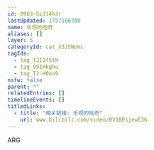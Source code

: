 ```yaml
---
id: 0963-5i314h3r
lastUpdated: 1757166788
name: 乐观的哈奇
aliases: []
layer: 5
categoryId: cat_X3JSNomc
tagIds:
  - tag_tJI1f5th
  - tag_95IHkghu
  - tag_T2-H0ou9
nsfw: false
parent: ""
relatedEntries: []
timelineEvents: []
titledLinks:
  - title: "相关链接: 乐观的哈奇"
    url: www.bilibili.com/video/BV1BEsjewE36
---
```


ARG